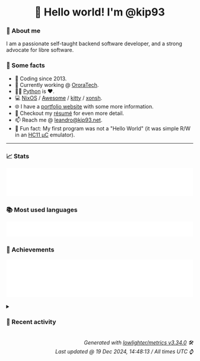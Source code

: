<!-- README template, populated using this action:
     https://github.com/kip93/kip93/blob/main/.github/workflows/readme.yml. -->

<h1 align="center">👋 Hello world! I'm @kip93</h1> <!-- LOGIN => username -->

### 👤 About me

I am a passionate self-taught backend software developer, and a strong advocate for libre software.


### 💬 Some facts

* 📅 Coding since 2013.
* 💼 Currently working @ [OroraTech](https://ororatech.com/).
* 👨‍💻 [Python](https://github.com/search?q=user%3Akip93&l=python) is ❤️. <!-- LOGIN => username -->
* 💻 [NixOS](https://github.com/NixOS/) /
     [Awesome](https://github.com/awesomeWM/) /
     [kitty](https://github.com/kovidgoyal/kitty/) /
     [xonsh](https://github.com/xonsh/).
* 🌐 I have a [portfolio website](https://kip93.net/) with some more information.
* 📝 Checkout my [résumé](https://kip93.net/resume/) for even more detail.
* 📫 Reach me @ [leandro@kip93.net](mailto:leandro@kip93.net).
* 🎲 Fun fact: My first program was not a "Hello World" (it was simple R/W in an [HC11 µC](https://en.wikipedia.org/wiki/68HC11) emulator).


-----------------------------------------------------------------------------------------------------------------------


### 📈 Stats

![](./stats.svg)


### 📚 Most used languages <!-- by percentage, in decreasing order -->

![](./languages.svg)


### 🏅 Achievements

![](./achievements.svg)


<details> <!-- Last activity -->
<!-- Almost verbatim copy of https://github.com/lowlighter/metrics/blob/latest/source/templates/markdown/partials/activity.ejs, but restructured to be foldable. -->
<summary><h3>📰 Recent activity</h3></summary>

* 💬 Commented on [#10153 git-lfs support](https://github.com/NixOS/nix/issues/10153) from [NixOS/nix](https://github.com/NixOS/nix)
  * *On 18 Dec 2024, 17:31:01*
* ➡️ Pushed 100 commits in [b-camacho/nix](https://github.com/b-camacho/nix) on branch `lfs`
  * [#3081e7c](https://github.com/b-camacho/nix/commit/3081e7c) Merge pull request #12025 from NaN-git/strlen

optimize string concat
  * [#ad3a67a](https://github.com/b-camacho/nix/commit/ad3a67a) optimize string concat
  * [#ad296ea](https://github.com/b-camacho/nix/commit/ad296ea) Test: more specific error message for `head`

Sorry, I&#39;m not sure how to implement this. So just a test change.
And hopefully will be picked up by someone who is paying attention.
A hero.
  * [#ab5a9cf](https://github.com/b-camacho/nix/commit/ab5a9cf) Merge pull request #12016 from grahamc/patch-2

Disable suid and atime on the /nix mount point on Darwin
  * [#a7cdb55](https://github.com/b-camacho/nix/commit/a7cdb55) Merge pull request #12013 from DeterminateSystems/fix-11996

nix hash convert: Support SRI hashes that lack trailing &#39;=&#39; characters
  * [#49fa31f](https://github.com/b-camacho/nix/commit/49fa31f) Fix typo (#12015)
  * [#4137ead](https://github.com/b-camacho/nix/commit/4137ead) Disable suid and atime on the /nix mount point on Darwin

The Determinate Nix Installer has set nosuid and noatime in https://github.com/DeterminateSystems/nix-installer/pull/1338, and figured this perf and security improvement is worthy of upstreaming.

The /nix volume shouldn&#39;t have setuid binaries anyway, and filesystems seem to generally be noatime on macOS.
Further, the garbage collector doesn&#39;t use atime.
  * [#408c2fa](https://github.com/b-camacho/nix/commit/408c2fa) nix hash: Don&#39;t print &#39;nix hash&#39; deprecation message

Fixes #11997.
  * [#33b645c](https://github.com/b-camacho/nix/commit/33b645c) nix hash convert: Don&#39;t fail on uppercase base-16 hashes
  * [#52f1cd0](https://github.com/b-camacho/nix/commit/52f1cd0) nix hash convert: Support SRI hashes that lack trailing &#39;=&#39; characters

Fixes #11996.
  * [#d1894f3](https://github.com/b-camacho/nix/commit/d1894f3) tests: derivation-advanced-attributes unset NIX_STORE

when built by nix, NIX_STORE is set, which breaks $got when it
is not the default /nix/store
  * [#3b21ea4](https://github.com/b-camacho/nix/commit/3b21ea4) HttpBinaryCacheStore: Improve error message for unauthorized caches

Instead of the unhelpful

  warning: &#39;https://cache.flakehub.com&#39; does not appear to be a binary cache

you now get

  warning: unable to download &#39;https://cache.flakehub.com/nix-cache-info&#39;: HTTP error 401

           response body:

           {&#34;code&#34;:401,&#34;error&#34;:&#34;Unauthorized&#34;,&#34;message&#34;:&#34;Unauthorized.&#34;}
  * [#a8a572b](https://github.com/b-camacho/nix/commit/a8a572b) Merge pull request #12007 from mupdt/s3-binary-cache-error-request-id

s3-binary-cache: show the error&#39;s request ID
  * [#abcfdb4](https://github.com/b-camacho/nix/commit/abcfdb4) s3-binary-cache: show the error&#39;s request ID

The request ID is essential for traceability and debugging purposes.
It allows us to connect client-side to server-side events.
  * [#ff00eeb](https://github.com/b-camacho/nix/commit/ff00eeb) Merge pull request #12000 from NixOS/fix-men

fix: Add missing manpages to meson.build and more
  * [#63c0f0d](https://github.com/b-camacho/nix/commit/63c0f0d) Install init system configs only when relevant
  * [#038ab46](https://github.com/b-camacho/nix/commit/038ab46) Restore org.nixos.nix-daemon.plist installation
  * [#d67e24a](https://github.com/b-camacho/nix/commit/d67e24a) fix: Add missing manpages to meson.build
  * [#e83481f](https://github.com/b-camacho/nix/commit/e83481f) Allow `sudo` alternatives when installing from tarball
  * [#04975f7](https://github.com/b-camacho/nix/commit/04975f7) install: Allow to specify alternative `sudo` command
  * *On 18 Dec 2024, 17:19:10*
* ➡️ Pushed 100 commits in [kip93/nix](https://github.com/kip93/nix) on branch `lfs`
  * [#3081e7c](https://github.com/kip93/nix/commit/3081e7c) Merge pull request #12025 from NaN-git/strlen

optimize string concat
  * [#ad3a67a](https://github.com/kip93/nix/commit/ad3a67a) optimize string concat
  * [#ad296ea](https://github.com/kip93/nix/commit/ad296ea) Test: more specific error message for `head`

Sorry, I&#39;m not sure how to implement this. So just a test change.
And hopefully will be picked up by someone who is paying attention.
A hero.
  * [#ab5a9cf](https://github.com/kip93/nix/commit/ab5a9cf) Merge pull request #12016 from grahamc/patch-2

Disable suid and atime on the /nix mount point on Darwin
  * [#a7cdb55](https://github.com/kip93/nix/commit/a7cdb55) Merge pull request #12013 from DeterminateSystems/fix-11996

nix hash convert: Support SRI hashes that lack trailing &#39;=&#39; characters
  * [#49fa31f](https://github.com/kip93/nix/commit/49fa31f) Fix typo (#12015)
  * [#4137ead](https://github.com/kip93/nix/commit/4137ead) Disable suid and atime on the /nix mount point on Darwin

The Determinate Nix Installer has set nosuid and noatime in https://github.com/DeterminateSystems/nix-installer/pull/1338, and figured this perf and security improvement is worthy of upstreaming.

The /nix volume shouldn&#39;t have setuid binaries anyway, and filesystems seem to generally be noatime on macOS.
Further, the garbage collector doesn&#39;t use atime.
  * [#408c2fa](https://github.com/kip93/nix/commit/408c2fa) nix hash: Don&#39;t print &#39;nix hash&#39; deprecation message

Fixes #11997.
  * [#33b645c](https://github.com/kip93/nix/commit/33b645c) nix hash convert: Don&#39;t fail on uppercase base-16 hashes
  * [#52f1cd0](https://github.com/kip93/nix/commit/52f1cd0) nix hash convert: Support SRI hashes that lack trailing &#39;=&#39; characters

Fixes #11996.
  * [#d1894f3](https://github.com/kip93/nix/commit/d1894f3) tests: derivation-advanced-attributes unset NIX_STORE

when built by nix, NIX_STORE is set, which breaks $got when it
is not the default /nix/store
  * [#3b21ea4](https://github.com/kip93/nix/commit/3b21ea4) HttpBinaryCacheStore: Improve error message for unauthorized caches

Instead of the unhelpful

  warning: &#39;https://cache.flakehub.com&#39; does not appear to be a binary cache

you now get

  warning: unable to download &#39;https://cache.flakehub.com/nix-cache-info&#39;: HTTP error 401

           response body:

           {&#34;code&#34;:401,&#34;error&#34;:&#34;Unauthorized&#34;,&#34;message&#34;:&#34;Unauthorized.&#34;}
  * [#a8a572b](https://github.com/kip93/nix/commit/a8a572b) Merge pull request #12007 from mupdt/s3-binary-cache-error-request-id

s3-binary-cache: show the error&#39;s request ID
  * [#abcfdb4](https://github.com/kip93/nix/commit/abcfdb4) s3-binary-cache: show the error&#39;s request ID

The request ID is essential for traceability and debugging purposes.
It allows us to connect client-side to server-side events.
  * [#ff00eeb](https://github.com/kip93/nix/commit/ff00eeb) Merge pull request #12000 from NixOS/fix-men

fix: Add missing manpages to meson.build and more
  * [#63c0f0d](https://github.com/kip93/nix/commit/63c0f0d) Install init system configs only when relevant
  * [#038ab46](https://github.com/kip93/nix/commit/038ab46) Restore org.nixos.nix-daemon.plist installation
  * [#d67e24a](https://github.com/kip93/nix/commit/d67e24a) fix: Add missing manpages to meson.build
  * [#e83481f](https://github.com/kip93/nix/commit/e83481f) Allow `sudo` alternatives when installing from tarball
  * [#04975f7](https://github.com/kip93/nix/commit/04975f7) install: Allow to specify alternative `sudo` command
  * *On 18 Dec 2024, 17:19:01*
* ➡️ Pushed 2 commits in [b-camacho/nix](https://github.com/b-camacho/nix) on branch `lfs`
  * [#726f8fd](https://github.com/b-camacho/nix/commit/726f8fd) Rework tests
  * [#b1663fa](https://github.com/b-camacho/nix/commit/b1663fa) Re-introduce `git_attr_get_ext`
  * *On 18 Dec 2024, 17:02:07*
</details>


<h6 align="right"><em>
    Generated with <a href="https://github.com/lowlighter/metrics/tree/latest/">lowlighter/metrics v3.34.0</a> 🛠️<br> <!-- VERSION => MAJOR.minor.patch -->
    Last updated @ 19 Dec 2024, 14:48:13 / All times UTC ⌚ <!-- meta.generated => DD/MM/YYYY, hh:mm -->
</em></h6>
